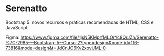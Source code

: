 # Serenatto
Bootstrap 5: novos recursos e práticas recomendadas de HTML, CSS e JavaScript

Figma: https://www.figma.com/file/1jsN5KMprfMLOrYc8QrJZh/Serenatto-%7C-2985---Bootstrap-5--Curso-2?type=design&node-id=116-73816&mode=design&t=JdCnJO6Kv2xpvUML-0
